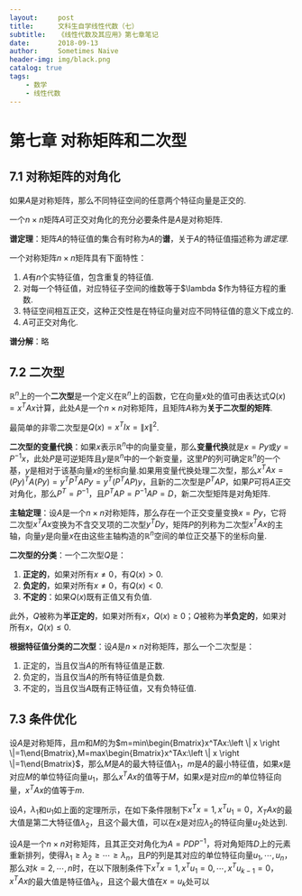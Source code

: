 ```yaml
---
layout:     post
title:      文科生自学线性代数（七）
subtitle:   《线性代数及其应用》第七章笔记
date:       2018-09-13
author:     Sometimes Naive
header-img: img/black.png
catalog: true
tags:
    - 数学
    - 线性代数
---
```


<head>
    <script src="https://cdn.mathjax.org/mathjax/latest/MathJax.js?config=TeX-AMS-MML_HTMLorMML" type="text/javascript"></script>
    <script type="text/x-mathjax-config">
        MathJax.Hub.Config({
            tex2jax: {
            skipTags: ['script', 'noscript', 'style', 'textarea', 'pre'],
            inlineMath: [['$','$']]
            }
        });
    </script>
</head>

# 第七章 对称矩阵和二次型



## 7.1 对称矩阵的对角化

如果$A$是对称矩阵，那么不同特征空间的任意两个特征向量是正交的.

一个$n×n$矩阵$A$可正交对角化的充分必要条件是$A$是对称矩阵.

**谱定理**：矩阵$A$的特征值的集合有时称为$A$的**谱**，关于$A$的特征值描述称为$谱定理$.

一个对称矩阵$n×n$矩阵具有下面特性：

1. $A$有$n$个实特征值，包含重复的特征值.
2. 对每一个特征值，对应特征子空间的维数等于$\lambda $作为特征方程的重数.
3. 特征空间相互正交，这种正交性是在特征向量对应不同特征值的意义下成立的.
4. $A$可正交对角化.

**谱分解**：略



## 7.2 二次型

$\mathbb{R}^{n}$上的一个**二次型**是一个定义在$\mathbb{R}^{n}$上的函数，它在向量$x$处的值可由表达式$Q(x)=x^TAx$计算，此处$A$是一个$n×n$对称矩阵，且矩阵$A$称为**关于二次型的矩阵**.

最简单的非零二次型是$Q(x)=x^TIx=\left \| x \right \|^2$.

**二次型的变量代换**：如果$x$表示$\mathbb{R}^{n}$中的向量变量，那么**变量代换**就是$x=Py$或$y=P^{-1}x$，此处$P$是可逆矩阵且$y$是$\mathbb{R}^{n}$中的一个新变量，这里$P$的列可确定$\mathbb{R}^{n}$的一个基，$y$是相对于该基向量$x$的坐标向量.如果用变量代换处理二次型，那么$x^TAx=(Py)^TA(Py)=y^TP^TAPy=y^T(P^TAP)y$，且新的二次型是$P^TAP$，如果$P$可将$A$正交对角化，那么$P^T=P^{-1}$，且$P^TAP=P^{-1}AP=D$，新二次型矩阵是对角矩阵.

**主轴定理**：设$A$是一个$n×n$对称矩阵，那么存在一个正交变量变换$x=Py$，它将二次型$x^TAx$变换为不含交叉项的二次型$y^TDy$，矩阵$P$的列称为二次型$x^TAx$的主轴，向量$y$是向量$x$在由这些主轴构造的$\mathbb{R}^{n}$空间的单位正交基下的坐标向量.

**二次型的分类**：一个二次型$Q$是：

1. **正定的**，如果对所有$x\neq 0$，有$Q(x)> 0$.
2. **负定的**，如果对所有$x\neq 0$，有$Q(x)< 0$.
3. **不定的**：如果$Q(x)$既有正值又有负值.

此外，$Q$被称为**半正定的**，如果对所有$x$，$Q(x)\geqslant 0$；$Q$被称为**半负定的**，如果对所有$x$，$Q(x)\leqslant 0$.

**根据特征值分类的二次型**：设$A$是$n×n$对称矩阵，那么一个二次型是：

1. 正定的，当且仅当$A$的所有特征值是正数.
2. 负定的，当且仅当$A$的所有特征值是负数.
3. 不定的，当且仅当$A$既有正特征值，又有负特征值.



## 7.3 条件优化

设$A$是对称矩阵，且$m$和$M$的为$m=min\begin{Bmatrix}x^TAx:\left \| x \right \|=1\end{Bmatrix},M=max\begin{Bmatrix}x^TAx:\left \| x \right \|=1\end{Bmatrix}$，那么$M$是$A$的最大特征值$\lambda _1$，$m$是$A$的最小特征值，如果$x$是对应$M$的单位特征向量$u_1$，那么$x^TAx$的值等于$M$，如果$x$是对应$m$的单位特征向量，$x^TAx$的值等于$m$.

设$A，\lambda_1$和$u_1$如上面的定理所示，在如下条件限制下$x^Tx=1,x^Tu_1=0$，$X_TAx$的最大值是第二大特征值$\lambda_2$，且这个最大值，可以在$x$是对应$\lambda_2$的特征向量$u_2$处达到.

设$A$是一个$n×n$对称矩阵，且其正交对角化为$A=PDP^{-1}$，将对角矩阵$D$上的元素重新排列，使得$\lambda_1\geqslant \lambda_2\geqslant \cdots \geqslant \lambda_n$，且$P$的列是其对应的单位特征向量$u_1,\cdots,u_n$，那么对$k=2,\cdots ,n$时，在以下限制条件下$x^Tx=1,x^Tu_1=0,\cdots ,x^Tu_{k-1}=0$，$x^TAx$的最大值是特征值$\lambda_k$，且这个最大值在$x=u_k$处可以
